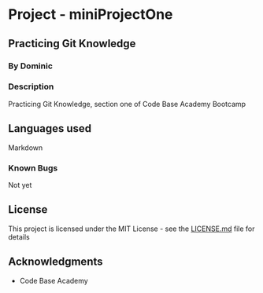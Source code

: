# Project - miniProjectOne

## Practicing Git Knowledge

### By Dominic

### Description

Practicing Git Knowledge, section one of Code Base Academy Bootcamp

## Languages used

Markdown

### Known Bugs

Not yet

## License

This project is licensed under the MIT License - see the [LICENSE.md](LICENSE.md) file for details

## Acknowledgments

- Code Base Academy
